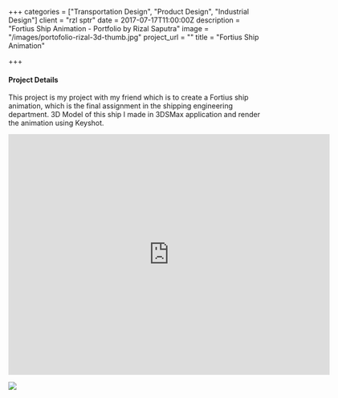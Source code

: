 +++
categories = ["Transportation Design", "Product Design", "Industrial Design"]
client = "rzl sptr"
date = 2017-07-17T11:00:00Z
description = "Fortius Ship Animation - Portfolio by Rizal Saputra"
image = "/images/portofolio-rizal-3d-thumb.jpg"
project_url = ""
title = "Fortius Ship Animation"

+++
#### Project Details

This project is my project with my friend which is to create a Fortius ship animation, which is the final assignment in the shipping engineering department. 3D Model of this ship I made in 3DSMax application and render the animation using Keyshot.

<div class="videoWrapper"><iframe src="https://drive.google.com/file/d/1e4PWmIOsSNf39HnFQrqmeldKV36i6cFI/preview" width="640" height="480" frameborder="0" allowfullscreen></iframe></div>

![](/images/portofolio-rizal-3d-8.jpg)